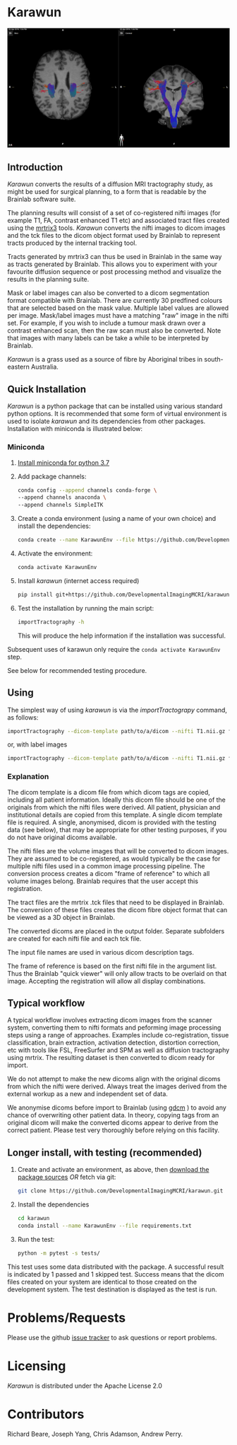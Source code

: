 # Karawun

![Brainlab screenshot](Pics/brainlab_screenshot.png)

## Introduction

_Karawun_ converts the results of a diffusion MRI tractography study,
as might be used for surgical planning, to a form that is readable by
the Brainlab software suite.

The planning results will consist of a set of co-registered nifti images
(for example T1, FA, contrast enhanced T1 etc) and associated tract files
created using the [mrtrix3](https://www.mrtrix.org/) tools. _Karawun_ converts
the nifti images to dicom images and the tck files to the dicom object format
used by Brainlab to represent tracts produced by the internal tracking tool.

Tracts generated by mrtrix3 can thus be used in Brainlab in the same
way as tracts generated by Brainlab. This allows you to experiment
with your favourite diffusion sequence or post processing method and
visualize the results in the planning suite.

Mask or label images can also be converted to a dicom segmentation
format compatible with Brainlab. There are currently 30 predfined
colours that are selected based on the mask value. Multiple
label values are allowed per image. Mask/label images must have a matching
"raw" image in the nifti set. For example, if you wish to include a tumour
mask drawn over a contrast enhanced scan, then the raw scan must also
be converted. Note that images with many labels can be take a while
to be interpreted by Brainlab.

_Karawun_ is a grass used as a source of fibre by Aboriginal
tribes in south-eastern Australia.

## Quick Installation

_Karawun_ is a python package that can be installed using various
standard python options. It is recommended that some form of virtual environment
is used to isolate _karawun_ and its dependencies from other packages. Installation
with miniconda is illustrated below:

### Miniconda

1. [Install miniconda for python 3.7](https://docs.conda.io/en/latest/miniconda.html)

1. Add package channels:
    ```bash
    conda config --append channels conda-forge \
    --append channels anaconda \
    --append channels SimpleITK
    ```
1. Create a conda environment (using a name of your own choice) and install the dependencies:
    ```bash
    conda create --name KarawunEnv --file https://github.com/DevelopmentalImagingMCRI/karawun/raw/master/requirements.txt
    ```
1. Activate the environment:
    ```bash
    conda activate KarawunEnv
    ```
1. Install _karawun_ (internet access required)
    ```bash
    pip install git+https://github.com/DevelopmentalImagingMCRI/karawun.git@master
    ```
1. Test the installation by running the main script:
    ```bash
    importTractography -h
    ```
    This will produce the help information if the installation was successful.

Subsequent uses of karawun only require the `conda activate KarawunEnv` step.

See below for recommended testing procedure.

## Using
The simplest way of using _karawun_ is via the _importTractograpy_ command, as follows:

```bash
importTractography --dicom-template path/to/a/dicom --nifti T1.nii.gz fa.nii.gz --tract-files left_cst.tck right_cst.tck -o path/to/output/folder
```

or, with label images

```bash
importTractography --dicom-template path/to/a/dicom --nifti T1.nii.gz fa.nii.gz --tract-files left_cst.tck right_cst.tck --label-files lesion.nii.gz white_matter.nii.gz  -o path/to/output/folder
```

### Explanation

The dicom template is a dicom file from which dicom tags are copied,
including all patient information. Ideally this dicom file should be
one of the originals from which the nifti files were derived. All
patient, physician and institutional details are copied from this
template. A single dicom template file is required. A single,
anonymised, dicom is provided with the testing data (see below), that
may be appropriate for other testing purposes, if you do not have
original dicoms available.

The nifti files are the volume images that will be converted to dicom
images. They are assumed to be co-registered, as would typically be
the case for multiple nifti files used in a common image processing
pipeline. The conversion process creates a dicom "frame of reference" to
which all volume images belong. Brainlab requires that the user accept
this registration.

The tract files are the mrtrix .tck files that need to be
displayed in Brainlab. The conversion of these files
creates the dicom fibre object format that can be viewed as a 3D
object in Brainlab.

The converted dicoms are placed in the output folder. Separate
subfolders are created for each nifti file and each tck file.

The input file names are used in various dicom description tags.

The frame of reference is based on the first nifti file in the
argument list. Thus the Brainlab "quick viewer" will only allow tracts
to be overlaid on that image. Accepting the registration will allow all
display combinations.

## Typical workflow

A typical workflow involves extracting dicom images from the scanner
system, converting them to nifti formats and peforming image
processing steps using a range of approaches. Examples include
co-registration, tissue classification, brain extraction, activation
detection, distortion correction, etc with tools like FSL, FreeSurfer and
SPM as well as diffusion tractography using mrtrix. The resulting dataset is then
converted to dicom ready for import.

We do not attempt to make the new dicoms align with the original
dicoms from which the nifti were derived. Always treat the images
derived from the external workup as a new and independent set of data.

We anonymise dicoms before import to Brainlab (using
[gdcm](https://sourceforge.net/p/gdcm/gdcm/) ) to avoid any chance of
overwriting other patient data. In theory, copying tags from an
original dicom will make the converted dicoms appear to derive from
the correct patient. Please test very thoroughly before relying on
this facility.

## Longer install, with testing (recommended)

1. Create and activate an environment, as above, then [download the package sources](https://github.com/DevelopmentalImagingMCRI/karawun/archive/master.zip) *OR* fetch via git:
    ```bash
    git clone https://github.com/DevelopmentalImagingMCRI/karawun.git
    ```
1. Install the dependencies
    ```bash
    cd karawun
    conda install --name KarawunEnv --file requirements.txt
    ```

1. Run the test:
    ```bash
    python -m pytest -s tests/
    ```

This test uses some data distributed with the package. A successful
result is indicated by 1 passed and 1 skipped test. Success means that
the dicom files created on your system are identical to those created
on the development system. The test destination is displayed as the
test is run.

# Problems/Requests

Please use the github [issue tracker](https://github.com/DevelopmentalImagingMCRI/karawun/issues) to ask questions or report problems.

# Licensing

_Karawun_ is distributed under the Apache License 2.0


# Contributors

Richard Beare, Joseph Yang, Chris Adamson, Andrew Perry.
